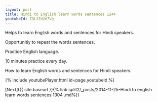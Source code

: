 ```yaml
---
layout: post
title: Hindi to English learn words sentences 1244 
youtubeId: Z3LJZdVe7Vg
---
```

 
 
Helps to learn English words and sentences for Hindi speakers.

Opportunitiy to repeat the words sentences. 

Practice English language. 
 
10 minutes practice every day. 
 
How to learn English words and sentences for Hindi speakers 
 
{% include youtubePlayer.html id=page.youtubeId %}
 
 
[Next]({{ site.baseurl }}{% link  split2/_posts/2014-11-25-Hindi to english learn words sentences 1304 .md%})
 
